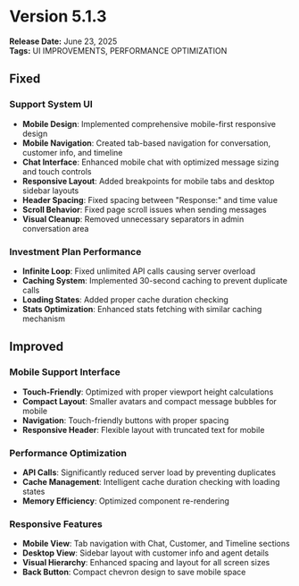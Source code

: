 # Version 5.1.3

**Release Date:** June 23, 2025  
**Tags:** UI IMPROVEMENTS, PERFORMANCE OPTIMIZATION

## Fixed

### Support System UI
- **Mobile Design**: Implemented comprehensive mobile-first responsive design
- **Mobile Navigation**: Created tab-based navigation for conversation, customer info, and timeline
- **Chat Interface**: Enhanced mobile chat with optimized message sizing and touch controls
- **Responsive Layout**: Added breakpoints for mobile tabs and desktop sidebar layouts
- **Header Spacing**: Fixed spacing between "Response:" and time value
- **Scroll Behavior**: Fixed page scroll issues when sending messages
- **Visual Cleanup**: Removed unnecessary separators in admin conversation area

### Investment Plan Performance
- **Infinite Loop**: Fixed unlimited API calls causing server overload
- **Caching System**: Implemented 30-second caching to prevent duplicate calls
- **Loading States**: Added proper cache duration checking
- **Stats Optimization**: Enhanced stats fetching with similar caching mechanism

## Improved

### Mobile Support Interface
- **Touch-Friendly**: Optimized with proper viewport height calculations
- **Compact Layout**: Smaller avatars and compact message bubbles for mobile
- **Navigation**: Touch-friendly buttons with proper spacing
- **Responsive Header**: Flexible layout with truncated text for mobile

### Performance Optimization
- **API Calls**: Significantly reduced server load by preventing duplicates
- **Cache Management**: Intelligent cache duration checking with loading states
- **Memory Efficiency**: Optimized component re-rendering

### Responsive Features
- **Mobile View**: Tab navigation with Chat, Customer, and Timeline sections
- **Desktop View**: Sidebar layout with customer info and agent details
- **Visual Hierarchy**: Enhanced spacing and layout for all screen sizes
- **Back Button**: Compact chevron design to save mobile space
